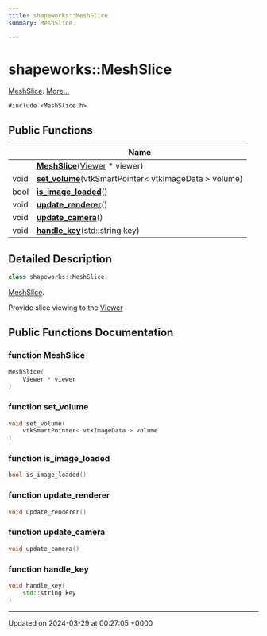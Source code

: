 ```yaml
---
title: shapeworks::MeshSlice
summary: MeshSlice. 

---
```


# shapeworks::MeshSlice



[MeshSlice]().  [More...](#detailed-description)


`#include <MeshSlice.h>`

## Public Functions

|                | Name           |
| -------------- | -------------- |
| | **[MeshSlice](../Classes/classshapeworks_1_1MeshSlice.md#function-meshslice)**([Viewer](../Classes/classshapeworks_1_1Viewer.md) * viewer) |
| void | **[set_volume](../Classes/classshapeworks_1_1MeshSlice.md#function-set-volume)**(vtkSmartPointer< vtkImageData > volume) |
| bool | **[is_image_loaded](../Classes/classshapeworks_1_1MeshSlice.md#function-is-image-loaded)**() |
| void | **[update_renderer](../Classes/classshapeworks_1_1MeshSlice.md#function-update-renderer)**() |
| void | **[update_camera](../Classes/classshapeworks_1_1MeshSlice.md#function-update-camera)**() |
| void | **[handle_key](../Classes/classshapeworks_1_1MeshSlice.md#function-handle-key)**(std::string key) |

## Detailed Description

```cpp
class shapeworks::MeshSlice;
```

[MeshSlice](). 

Provide slice viewing to the [Viewer](../Classes/classshapeworks_1_1Viewer.md)

## Public Functions Documentation

### function MeshSlice

```cpp
MeshSlice(
    Viewer * viewer
)
```


### function set_volume

```cpp
void set_volume(
    vtkSmartPointer< vtkImageData > volume
)
```


### function is_image_loaded

```cpp
bool is_image_loaded()
```


### function update_renderer

```cpp
void update_renderer()
```


### function update_camera

```cpp
void update_camera()
```


### function handle_key

```cpp
void handle_key(
    std::string key
)
```


-------------------------------

Updated on 2024-03-29 at 00:27:05 +0000